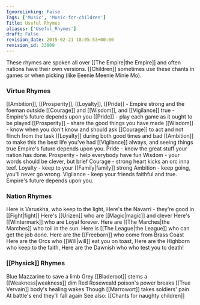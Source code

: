 ```yaml
---
IgnoreLinking: False
Tags: ['Music', 'Music-for-children']
Title: Useful Rhymes
aliases: ['Useful_Rhymes']
draft: False
revision_date: 2015-02-21 18:05:53+00:00
revision_id: 33809
---
```


These rhymes are spoken all over [[The Empire|the Empire]] and often nations have their own versions. [[Children]] sometimes use these chants in games or when picking (like Eeenie Meenie Minie Mo).
### Virtue Rhymes
[[Ambition]], [[Prosperity]], [[Loyalty]], [[Pride]] - Empire strong and the foeman outside
[[Courage]] and [[Wisdom]], and [[Vigilance]] true - Empire's future depends upon you
[[Pride]] - play each game as it ought to be played
[[Prosperity]] - share the good things you have made
[[Wisdom]] - know when you don't know and should ask
[[Courage]] to act and not flinch from the task
[[Loyalty]] during both good times and bad
[[Ambition]] to make this the best life you've had
[[Vigilance]] always, and seeing things true
Empire's future depends upon you.
Pride - know the great stuff your nation has done.
Prosperity - help everybody have fun
Wisdom - your words should be clever, but brief
Courage - strong heart kicks an orc inna teef.
Loyalty - keep to your [[Family|family]] strong
Ambition - keep going, you'll never go wrong.
Vigilance - keep your friends faithful and true.
Empire's future depends upon you.
### Nation Rhymes
Here is Varuskha, who keep to the light,
Here's the Navarri - they're good in [[Fight|fight]]
Here's [[Urizen]] who are [[Magic|magic]] and clever
Here's [[Wintermark]] who are Loyal forever.
Here are [[The Marches|the Marches]] who toil in the sun.
Here is [[The League|the League]] who can get the job done.
Here are the [[Freeborn]] who come from Brass Coast
Here are the Orcs who [[Will|will]] eat you on toast,
Here are the Highborn who keep to the faith,
Here are the Dawnish who who test you to death!
### [[Physick]] Rhymes
Blue Mazzarine to save a limb
Grey [[Bladeroot]] stems a [[Weakness|weakness]] dim
Red Roseweald poison's power breaks
[[True Vervain]] body's healing wakes
Though [[Marrowort]] takes soldiers' pain
At battle's end they'll fall again
See also:
[[Chants for naughty children]]